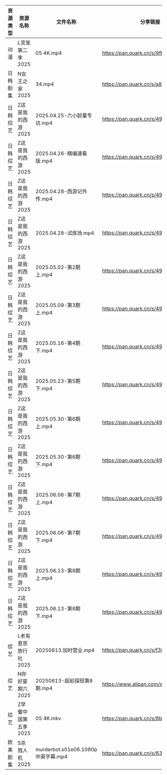 | 资源类型 | 资源名称         | 文件名称                           | 分享链接                                 | 更新时间                |
| ---- | ------------ | ------------------------------ | ------------------------------------ | ------------------- |
| 动漫   | L灵笼第二季2025   | 05 4K.mp4                      | https://pan.quark.cn/s/9fb249c91348  | 2025-06-13 16:26:51 |
| 日韩剧集 | N女王之家2025    | 34.mp4                         | https://pan.quark.cn/s/a85463f38f49  | 2025-06-13 16:28:55 |
| 日韩综艺 | Z这是我的西游2025  | 2025.04.25-六小龄童专访.mp4          | https://pan.quark.cn/s/49b761fe572b  | 2025-06-13 16:40:36 |
| 日韩综艺 | Z这是我的西游2025  | 2025.04.26-精编速看版.mp4           | https://pan.quark.cn/s/49b761fe572b  | 2025-06-13 16:40:03 |
| 日韩综艺 | Z这是我的西游2025  | 2025.04.28-西游记外传.mp4           | https://pan.quark.cn/s/49b761fe572b  | 2025-06-13 16:40:23 |
| 日韩综艺 | Z这是我的西游2025  | 2025.04.28-试炼场.mp4             | https://pan.quark.cn/s/49b761fe572b  | 2025-06-13 16:40:11 |
| 日韩综艺 | Z这是我的西游2025  | 2025.05.02-第2期上.mp4            | https://pan.quark.cn/s/49b761fe572b  | 2025-06-13 16:40:18 |
| 日韩综艺 | Z这是我的西游2025  | 2025.05.09-第3期上.mp4            | https://pan.quark.cn/s/49b761fe572b  | 2025-06-13 16:40:30 |
| 日韩综艺 | Z这是我的西游2025  | 2025.05.16-第4期下.mp4            | https://pan.quark.cn/s/49b761fe572b  | 2025-06-13 16:40:07 |
| 日韩综艺 | Z这是我的西游2025  | 2025.05.23-第5期下.mp4            | https://pan.quark.cn/s/49b761fe572b  | 2025-06-13 16:39:55 |
| 日韩综艺 | Z这是我的西游2025  | 2025.05.30-第6期上.mp4            | https://pan.quark.cn/s/49b761fe572b  | 2025-06-13 16:40:15 |
| 日韩综艺 | Z这是我的西游2025  | 2025.05.30-第6期下.mp4            | https://pan.quark.cn/s/49b761fe572b  | 2025-06-13 16:40:39 |
| 日韩综艺 | Z这是我的西游2025  | 2025.06.06-第7期上.mp4            | https://pan.quark.cn/s/49b761fe572b  | 2025-06-13 16:40:32 |
| 日韩综艺 | Z这是我的西游2025  | 2025.06.06-第7期下.mp4            | https://pan.quark.cn/s/49b761fe572b  | 2025-06-13 16:40:25 |
| 日韩综艺 | Z这是我的西游2025  | 2025.06.13-第8期上.mp4            | https://pan.quark.cn/s/49b761fe572b  | 2025-06-13 16:40:43 |
| 日韩综艺 | Z这是我的西游2025  | 2025.06.13-第8期下.mp4            | https://pan.quark.cn/s/49b761fe572b  | 2025-06-13 16:40:46 |
| 综艺   | L老有意思旅行社2025 | 20250613.加时营业.mp4              | https://pan.quark.cn/s/f387ccfb541f  | 2025-06-13 16:38:41 |
| 综艺   | N你好星期六2025   | 20250613-超前探班第8期.mp4           | https://www.alipan.com/s/nvuMvPrHLGa | 2025-06-13 13:04:50 |
| 综艺   | Z早餐中国第五季2025 | 05 4K.mkv                      | https://pan.quark.cn/s/8bf6a96b483b  | 2025-06-13 16:36:47 |
| 欧美剧集 | S杀戮人机2025    | murderbot.s01e06.1080p中英字幕.mp4 | https://pan.quark.cn/s/6334a00109f2  | 2025-06-13 16:31:22 |
